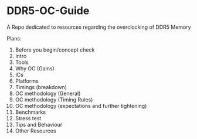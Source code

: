 # DDR5-OC-Guide
A Repo dedicated to resources regarding the overclocking of DDR5 Memory

Plans:

1) Before you begin/concept check
2) Intro
3) Tools
4) Why OC (Gains)
5) ICs
6) Platforms
7) Timings (breakdown)
8) OC methodology (General)
9) OC methodology (Timing Rules)
10) OC methodology (expectations and further tightening)
11) Benchmarks
12) Stress test
13) Tips and Behaviour
14) Other Resources
